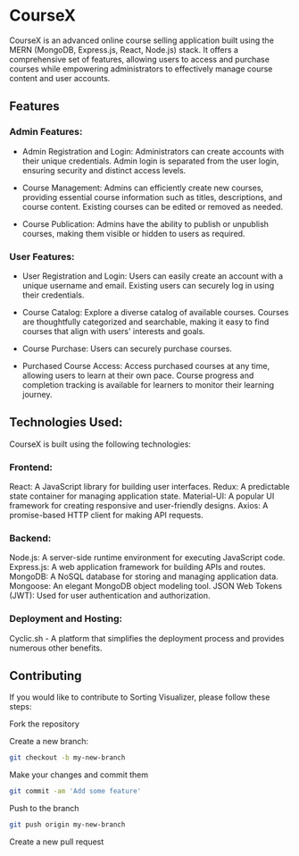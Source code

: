 # CourseX

CourseX is an advanced online course selling application built using the MERN (MongoDB, Express.js, React, Node.js) stack. It offers a comprehensive set of features, allowing users to access and purchase courses while empowering administrators to effectively manage course content and user accounts.

## Features

### Admin Features:

-  Admin Registration and Login:
    Administrators can create accounts with their unique credentials.
    Admin login is separated from the user login, ensuring security and distinct access levels.

   
-  Course Management:
    Admins can efficiently create new courses, providing essential course information such as titles, descriptions, and course content.
    Existing courses can be edited or removed as needed.
   
-  Course Publication:
    Admins have the ability to publish or unpublish courses, making them visible or hidden to users as required.
   

### User Features:
-  User Registration and Login:
     Users can easily create an account with a unique username and email.
     Existing users can securely log in using their credentials.
     
    
-  Course Catalog:
    Explore a diverse catalog of available courses.
    Courses are thoughtfully categorized and searchable, making it easy to find courses that align with users' interests and goals.
   
-  Course Purchase:
    Users can securely purchase courses.
   
-  Purchased Course Access:
    Access purchased courses at any time, allowing users to learn at their own pace.
    Course progress and completion tracking is available for learners to monitor their learning journey.

## Technologies Used: 

CourseX is built using the following technologies:

### Frontend:
  React: A JavaScript library for building user interfaces.
  Redux: A predictable state container for managing application state.
  Material-UI: A popular UI framework for creating responsive and user-friendly designs.
  Axios: A promise-based HTTP client for making API requests.
  
### Backend:
  Node.js: A server-side runtime environment for executing JavaScript code.
  Express.js: A web application framework for building APIs and routes.
  MongoDB: A NoSQL database for storing and managing application data.
  Mongoose: An elegant MongoDB object modeling tool.
  JSON Web Tokens (JWT): Used for user authentication and authorization.

### Deployment and Hosting:
  Cyclic.sh - A platform that simplifies the deployment process and provides numerous other benefits.


## Contributing
If you would like to contribute to Sorting Visualizer, please follow these steps:

Fork the repository

Create a new branch:
```bash
git checkout -b my-new-branch
```

Make your changes and commit them
```bash
git commit -am 'Add some feature'
```

Push to the branch
```bash
git push origin my-new-branch
```

Create a new pull request
